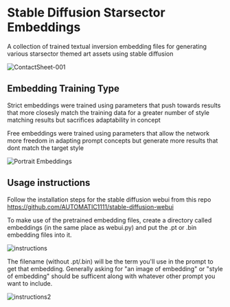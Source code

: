 # Stable Diffusion Starsector Embeddings

A collection of trained textual inversion embedding files for generating various starsector themed art assets using stable diffusion

![ContactSheet-001](https://user-images.githubusercontent.com/5420686/190090520-638abc45-3aa5-4666-af2f-c72f0e7079cc.png)


## Embedding Training Type

Strict embeddings were trained using parameters that push towards results that more closesly match the training data for a greater number of style matching results but sacrifices adaptability in concept

Free embeddings were trained using parameters that allow the network more freedom in adapting prompt concepts but generate more results that dont match the target style

![Portrait Embeddings](https://user-images.githubusercontent.com/5420686/190090991-0595f0d8-b99d-4cb6-bd9a-88fb2cadecca.png)

## Usage instructions

Follow the installation steps for the stable diffusion webui from this repo
https://github.com/AUTOMATIC1111/stable-diffusion-webui

To make use of the pretrained embedding files, create a directory called embeddings (in the same place as webui.py) and put the .pt or .bin embedding files into it. 

![instructions](https://user-images.githubusercontent.com/5420686/190095467-54ea9ed9-2489-4fff-acd2-26fe5420280d.png)

The filename (without .pt/.bin) will be the term you'll use in the prompt to get that embedding. Generally asking for "an image of embedding" or "style of embedding" should be sufficent along with whatever other prompt you want to include.

![instructions2](https://user-images.githubusercontent.com/5420686/190097213-2fc3f795-5542-4e68-9e8a-69163df9437a.png)


